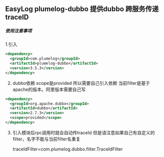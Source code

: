 ## EasyLog  plumelog-dubbo 提供dubbo 跨服务传递traceID 

##### 使用注意事项

1.引入
  ```xml
<dependency>
    <groupId>com.plumelog</groupId>
    <artifactId>plumelog-dubbo</artifactId>
    <version>3.5.3</version>
</dependency>
   ```                     
2. dubbo依赖 scope是provided 所以需要自己引入依赖 当前filter是基于apache的版本。阿里版本需要自己写
  ```xml
<dependency>
    <groupId>org.apache.dubbo</groupId>
    <artifactId>dubbo</artifactId>
    <version>2.7.3</version>
    <scope>provided</scope>
</dependency>
  ```
3. 引入模块后rpc调用时就会自动传traceId 但是请注意如果自己有自定义的filter，名字不能与当前filter名重复


    traceIdFilter=com.plumelog.dubbo.filter.TraceIdFilter